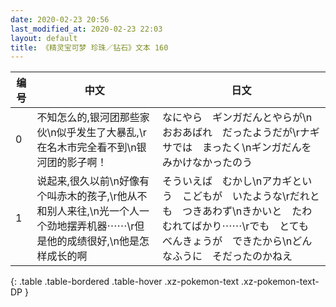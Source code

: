 ```yaml
---
date: 2020-02-23 20:56
last_modified_at: 2020-02-23 22:03
layout: default
title: 《精灵宝可梦 珍珠／钻石》文本 160
---
```

| 编号 | 中文 | 日文 |
| ---- | ---- | ---- |
| 0 | 不知怎么的,银河团那些家伙\n似乎发生了大暴乱,\r在名木市完全看不到\n银河团的影子啊！ | なにやら　ギンガだんとやらが\nおおあばれ　だったようだが\rナギサでは　まったく\nギンガだんを　みかけなかったのう |
| 1 | 说起来,很久以前\n好像有个叫赤木的孩子,\r他从不和别人来往,\n光一个人一个劲地摆弄机器⋯⋯\r但是他的成绩很好,\n他是怎样成长的啊 | そういえば　むかし\nアカギという　こどもが　いたような\rだれとも　つきあわず\nきかいと　たわむれてばかり⋯⋯\rでも　とても　べんきょうが　できたから\nどんなふうに　そだったのかねえ |
{: .table .table-bordered .table-hover .xz-pokemon-text .xz-pokemon-text-DP }